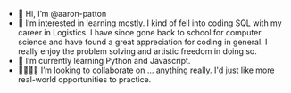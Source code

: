 - 👋 Hi, I’m @aaron-patton
- 👀 I’m interested in learning mostly. I kind of fell into coding SQL with my career in Logistics. I have since gone back to school for computer science and have found a great appreciation for coding in general. I really enjoy the problem solving and artistic freedom in doing so. 
- 🌱 I’m currently learning Python and Javascript. 
- 🫱🏼‍🫲🏾 I’m looking to collaborate on ... anything really. I'd just like more real-world opportunities to practice.

<!---
aaron-patton/aaron-patton is a ✨ special ✨ repository because its `README.md` (this file) appears on your GitHub profile.
You can click the Preview link to take a look at your changes.
--->
